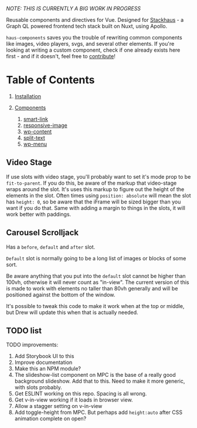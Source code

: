 _NOTE: THIS IS CURRENTLY A BIG WORK IN PROGRESS_

Reusable components and directives for Vue. Designed for [Stackhaus](https://github.com/funkhaus/stackhaus) - a Graph QL powered frontend tech stack built on Nuxt, using Apollo.

`haus-components` saves you the trouble of rewriting common components like images, video players, svgs, and several other elements. If you're looking at writing a custom component, check if one already exists here first - and if it doesn't, feel free to [contribute](#contributing)!

# Table of Contents

1.  [Installation](#installation)
1.  [Components](#components)

    1.  [smart-link](#smart-link)
    1.  [responsive-image](#responsive-image)
    1.  [wp-content](#wp-content)
    1.  [split-text](#wp-content)
    1.  [wp-menu](#wp-menu)

## Video Stage

If use slots with video stage, you'll probably want to set it's mode prop to be `fit-to-parent`. If you do this, be aware of the markup that video-stage wraps around the slot. It's uses this markup to figure out the height of the elements in the slot. Often times using `position: absolute` will mean the slot has `height: 0`, so be aware that the iFrame will be sized bigger than you want if you do that. Same with adding a margin to things in the slots, it will work better with paddings.

## Carousel Scrolljack

Has a `before`, `default` and `after` slot.

`Default` slot is normally going to be a long list of images or blocks of some sort.

Be aware anything that you put into the `default` slot cannot be higher than 100vh, otherwise it will never count as "in-view". The current version of this is made to work with elements no taller than 80vh generally and will be positioned against the bottom of the window.

It's possible to tweak this code to make it work when at the top or middle, but Drew will update this when that is actually needed.

## TODO list

TODO improvements:

1.  Add Storybook UI to this
1.  Improve documentation
1.  Make this an NPM module?
1.  The slideshow-list component on MPC is the base of a really good background slideshow. Add that to this. Need to make it more generic, with slots probably.
1.  Get ESLINT working on this repo. Spacing is all wrong.
1.  Get v-in-view working if it loads in browser view.
1.  Allow a stagger setting on v-in-view
1.  Add toggle-height from MPC. But perhaps add `height:auto` after CSS animation complete on open?
